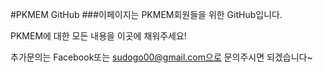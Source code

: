 #PKMEM GitHub
###이페이지는 PKMEM회원들을 위한 GitHub입니다.

PKMEM에 대한 모든 내용을 이곳에 채워주세요!

추가문의는 Facebook또는 sudogo00@gmail.com으로 문의주시면 되겠습니다~
